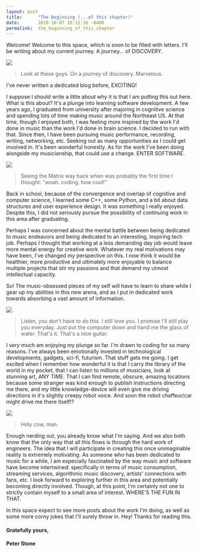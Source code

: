 ```yaml
---
layout: post
title:      "The Beginning (...of this chapter)"
date:       2018-10-07 18:12:36 -0400
permalink:  the_beginning_of_this_chapter
---
```



Welcome! Welcome to this space, which is soon to be filled with letters. I'll be writing about my current journey. A journey... of DISCOVERY. 

![](https://imgur.com/cHak7XF.jpg)
> Look at these guys. On a journey of discovery. Marvelous.

I've never written a dedicated blog before, EXCITING!

I suppose I should write a little about why it is that I am putting this out here. What is this about? It's a plunge into learning software development. A few years ago, I graduated from university after majoring in cognitive science and spending lots of time making music around the Northeast US. At that time, though I enjoyed both, I was feeling more inspired by the work I'd done in music than the work I'd done in brain science. I decided to run with that. Since then, I have been pursuing music performance, recording, writing, networking, etc. Seeking out as many opportunities as I could get involved in. It's been wonderful honestly. As for the work I've been doing alongside my musicianship, that could use a change. ENTER SOFTWARE.

![](https://i.imgur.com/QWXMoV0.jpg)
> Seeing the Matrix way back when was probably the first time I thought: "woah. coding. how cool!"

Back in school, because of the convergence and overlap of cognitive and computer science, I learned some C++, some Python, and a bit about data structures and user experience design. It was something I really enjoyed. Despite this, I did not seriously pursue the possibility of continuing work in this area after graduating. 

Perhaps I was concerned about the mental battle between being dedicated to music endeavors and being dedicated to an interesting, inspiring tech job. Perhaps I thought that working at a less demanding day job would leave more mental energy for creative work. Whatever my real motivations may have been, I've changed my perspective on this. I now think it would be healthier, more productive and ultimately more enjoyable to balance multiple projects that stir my passions and that demand my utmost intellectual capacity.

So! The music-obsessed pieces of my self will have to learn to share while I gear up my abilities in this new arena, and as I put in dedicated work towards absorbing a vast amount of information. 
   


![](https://i.imgur.com/PaIf0Cv.jpg)
> Listen, you don't have to do this. I still love you. I promise I'll still play you everyday. Just put the computer down and hand me the glass of water. That's it. That's a nice guitar.

I *very* much am enjoying my plunge so far. I'm drawn to coding for so many reasons. I've always been emotionally invested in technological developments, gadgets, sci-fi, futurism. That stuff gets me going. I get excited when I remember how wonderful it is that I carry the library of the world in my pocket, that I can listen to millions of musicians, look at stunning art, ANY TIME. That I can find remote, obscure, amazing locations because some stranger was kind enough to publish instructions directing me there, and my little knowledge-device will even give me driving directions in it's slightly creepy robot voice. And soon the robot chaffeur/car might drive me there itself!?

![](https://i.imgur.com/h47h2Li.jpg)
> Holy cow, man.

Enough nerding out, you already know what I'm saying. And we also both know that the only way that all this flows is through the hard work of engineers. The idea that I will participate in creating this once unimaginable reality is extremely motivating. As someone who has been dedicated to music for a while, I am especially fascinated by the way music and software have become intertwined: specifically in terms of music consumption, streaming services, algorithmic music discovery, artists' connections with fans, etc. I look forward to exploring further in this area and potentially becoming directly involved. Though, at this point, I'm certainly not one to strictly contain myself to a small area of interest. WHERE'S THE FUN IN THAT.

In this space expect to see more posts about the work I'm doing, as well as some more corny jokes that I'll surely throw in. Hey! Thanks for reading this.

#### Gratefully yours, 
#### Peter Stone
 
